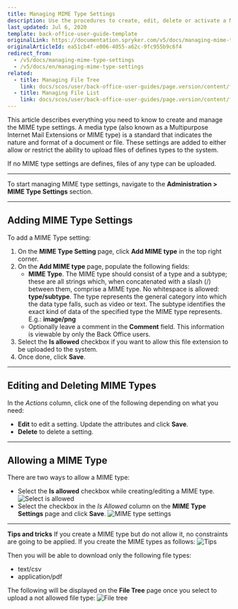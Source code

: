 ```yaml
---
title: Managing MIME Type Settings
description: Use the procedures to create, edit, delete or activate a MIME type in the Back Office.
last_updated: Jul 6, 2020
template: back-office-user-guide-template
originalLink: https://documentation.spryker.com/v5/docs/managing-mime-type-settings
originalArticleId: ea51cb4f-e006-4055-a62c-9fc955b9c6f4
redirect_from:
  - /v5/docs/managing-mime-type-settings
  - /v5/docs/en/managing-mime-type-settings
related:
  - title: Managing File Tree
    link: docs/scos/user/back-office-user-guides/page.version/content/file-manager/managing-file-tree.html
  - title: Managing File List
    link: docs/scos/user/back-office-user-guides/page.version/content/file-manager/managing-file-list.html
---
```


This article describes everything you need to know to create and manage the MIME type settings.
A media type (also known as a Multipurpose Internet Mail Extensions or MIME type) is a standard that indicates the nature and format of a document or file. These settings are added to either allow or restrict the ability to upload files of defines types to the system.

If no MIME type settings are defines, files of any type can be uploaded.
***
To start managing MIME type settings, navigate to the **Administration > MIME Type Settings** section.
***
## Adding MIME Type Settings
To add a MIME Type setting:
1. On the **MIME Type Setting** page, click **Add MIME type** in the top right corner. 
2. On the **Add MIME type** page, populate the following fields:
    * **MIME Type**. The MIME type should consist of a type and a subtype; these are all strings which, when concatenated with a slash (/) between them, comprise a MIME type. No whitespace is allowed: **type/subtype**. The type represents the general category into which the data type falls, such as video or text. The subtype identifies the exact kind of data of the specified type the MIME type represents. E.g.: **image/png**
    * Optionally leave a comment in the **Comment** field. This information is viewable by only the Back Office users.
3. Select the **Is allowed** checkbox if you want to allow this file extension to be uploaded to the system.
4. Once done, click **Save**.
***
## Editing and Deleting MIME Types
In the _Actions_ column, click one of the following depending on what you need:
* **Edit** to edit a setting. Update the attributes and click **Save**.
* **Delete** to delete a setting.
***
## Allowing a MIME Type
There are two ways to allow a MIME type:

* Select the **Is allowed** checkbox while creating/editing a MIME type.
    ![Select is allowed](https://spryker.s3.eu-central-1.amazonaws.com/docs/User+Guides/Back+Office+User+Guides/File+Manager/Managing+MIME+Type+Settings/allowing-mime-type.gif)
* Select the checkbox in the _Is Allowed_ column on the **MIME Type Settings** page and click **Save**.
    ![MIME type settings](https://spryker.s3.eu-central-1.amazonaws.com/docs/User+Guides/Back+Office+User+Guides/File+Manager/Managing+MIME+Type+Settings/mime-type-settings.gif)
***
**Tips and tricks**
If you create a MIME type but do not allow it, no constraints are going to be applied. 
If you create the MIME types as follows:
![Tips](https://spryker.s3.eu-central-1.amazonaws.com/docs/User+Guides/Back+Office+User+Guides/File+Manager/Managing+MIME+Type+Settings/tips-one.png) 

Then you will be able to download only the following file types:
* text/csv 
* application/pdf

The following will be displayed on the **File Tree** page once you select to upload a not allowed file type: 
![File tree](https://spryker.s3.eu-central-1.amazonaws.com/docs/User+Guides/Back+Office+User+Guides/File+Manager/Managing+MIME+Type+Settings/file-tree.png)

